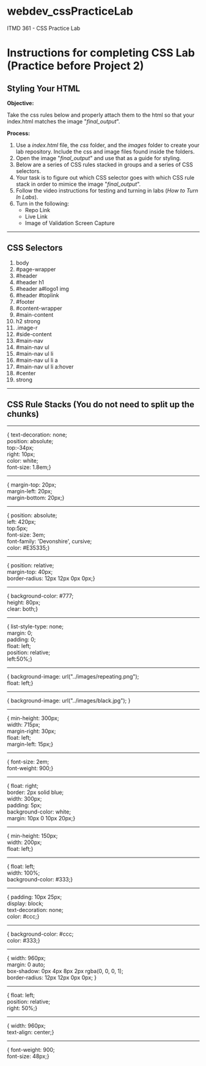 # webdev_cssPracticeLab
ITMD 361 - CSS Practice Lab

# Instructions for completing CSS Lab (Practice before Project 2)
## Styling Your HTML

**Objective:**

Take the css rules below and properly attach them to the html so that your index.html matches the image "*final_output*". 

**Process:**
1.	Use a *index.html* file, the *css* folder, and the *images* folder to create your lab repository. Include the css and image files found inside the folders.
2.	Open the image "*final_output*" and use that as a guide for styling.
3.	Below are a series of CSS rules stacked in groups and a series of CSS selectors.
4.	Your task is to figure out which CSS selector goes with which CSS rule stack in order to mimice the image "*final_output*".
5.	Follow the video instructions for testing and turning in labs (*How to Turn In Labs*). 
6.	Turn in the following:
    * Repo Link
    * Live Link
    * Image of Validation Screen Capture
    

***

## CSS Selectors

1.	body
2.	#page-wrapper
3.	#header
4.	#header h1
5.	#header a#logo1 img
6.	#header #toplink
7.	#footer
8.	#content-wrapper
9.	#main-content
10.	h2 strong
11.	.image-r
12.	#side-content
13.	#main-nav
14.	#main-nav ul
15.	#main-nav ul li
16.	#main-nav ul li a
17.	#main-nav ul li a:hover
18.	#center
19.	strong

***

## CSS Rule Stacks (You do not need to split up the chunks)
***
<!--This is one of very few situations where br is justified, a semantic break in the text. REMOVE the br in your final CSS -->

{ text-decoration: none;<br>
    position: absolute;<br>
    top:-34px;<br>
    right: 10px;<br>
    color: white;<br>
  font-size: 1.8em;}
***

{ margin-top: 20px;<br>
  margin-left: 20px;<br>
  margin-bottom: 20px;}
***

{   position: absolute;<br>
    left: 420px;<br>
    top:5px;<br>
  font-size: 3em;<br>
    font-family: 'Devonshire', cursive;<br>
  color: #E35335;}
***

{ position: relative;<br>
  margin-top: 40px;<br>
  border-radius: 12px 12px 0px 0px;}
***

{   background-color: #777;<br>
    height: 80px;<br>
    clear: both;}
***

{   list-style-type: none;<br>
    margin: 0;<br>
    padding: 0;<br>
    float: left;<br>
    position: relative;<br>
    left:50%;}
***

{   background-image: url("../images/repeating.png");<br>
    float: left;}
***

{   background-image: url("../images/black.jpg"); }
***

{   min-height: 300px;<br>
    width: 715px;<br>
    margin-right: 30px;<br>
    float: left;<br>
    margin-left: 15px;}
***

{ font-size: 2em;<br>
  font-weight: 900;}
***

{   float: right;<br>
    border: 2px solid blue;<br>
  width: 300px;<br>
    padding: 5px;<br>
    background-color: white;<br>
    margin: 10px 0 10px 20px;}
***

{   min-height: 150px;<br>
    width: 200px;<br>
    float: left;}
***

{   float: left;<br>
    width: 100%;<br>
    background-color: #333;}
***

{   padding: 10px 25px;<br>
    display: block;<br>
    text-decoration: none;<br>
    color: #ccc;}
***

{   background-color: #ccc;<br>
    color: #333;}
***

{   width: 960px;<br>
    margin: 0 auto;<br>
    box-shadow: 0px 4px 8px 2px rgba(0, 0, 0, 1);<br>
    border-radius: 12px 12px 0px 0px; }
***
  
{   float: left;<br>
    position: relative;<br>
    right: 50%;}
***
{       width: 960px;<br>
        text-align: center;}

***
{       font-weight: 900;<br>
        font-size: 48px;}
